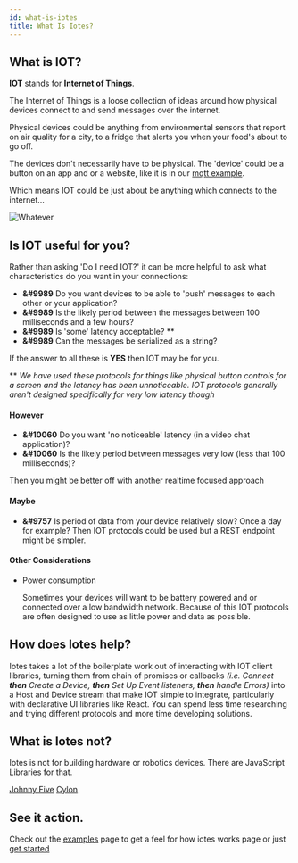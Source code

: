 ```yaml
---
id: what-is-iotes
title: What Is Iotes?
---
```


## What is IOT?

**IOT** stands for **Internet of Things**.

The Internet of Things is a loose collection of ideas around how physical devices connect to and send messages over the internet.

Physical devices could be anything from environmental sensors that report on air quality for a city, to a fridge that alerts you when your food's about to go off. 

The devices don't necessarily have to be physical. The 'device' could be a button on an app and or a website, like it is in our [mqtt example](docs/introduction/example).

Which means IOT could be just about be anything which connects to the internet...

![Whatever](https://media1.giphy.com/media/3o6nUNDHrGyYKslfH2/giphy.gif?cid=ecf05e471b24d9f726f3e0cf74274a319caeec95cb55463e&rid=giphy.gif)


## Is IOT useful for you?

Rather than asking 'Do I need IOT?' it can be more helpful to ask what characteristics do you want in your connections:

- **&#9989**  Do you want devices to be able to 'push' messages to each other or your application?
- **&#9989**  Is the likely period between the messages between 100 milliseconds and a few hours?
- **&#9989**  Is 'some' latency acceptable? **
- **&#9989**  Can the messages be serialized as a string?

If the answer to all these is **YES** then IOT may be for you.

** *We have used these protocols for things like physical button controls for a screen and the latency has been unnoticeable. IOT protocols generally aren't designed specifically for very low latency though*

#### However

- **&#10060**  Do you want 'no noticeable' latency (in a video chat application)?
- **&#10060**  Is the likely period between messages very low  (less that 100 milliseconds)?

Then you might be better off with another realtime focused approach

#### Maybe

- **&#9757**  Is period of data from your device relatively slow? Once a day for example? Then IOT protocols could be used but a REST endpoint might be simpler.  


#### Other Considerations 

- Power consumption

  Sometimes your devices will want to be battery powered and or connected over a low bandwidth network. Because of this IOT protocols are often designed to use as little power and data as possible.


## How does Iotes help?

Iotes takes a lot of the boilerplate work out of interacting with IOT client libraries, turning them from  chain of promises or callbacks *(i.e. Connect ***then*** Create a Device, ***then*** Set Up Event listeners, ***then*** handle Errors)* into a Host and Device stream that make IOT simple to integrate, particularly with declarative UI libraries like React. You can spend less time researching and trying different protocols and more time developing solutions. 


## What is Iotes not?

Iotes is not for building hardware or robotics devices. There are JavaScript Libraries for that.

[Johnny Five](http://johnny-five.io)
[Cylon](https://cylonjs.com)


## See it action.

Check out the [examples]('/docs/introduction/examples) page to get a feel for how iotes works page or just [get started]('/docs/introduction/getting-started')


